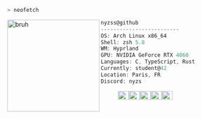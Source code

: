 ```zsh
> neofetch
```

<img align="left" src="https://github.com/nyzss/nyzss/assets/81782738/8c6c6423-83b4-4eb5-81e4-14cc7ac773c9" alt="bruh" width="210" />
<!-- ![cropped_wall](https://github.com/nyzss/nyzss/assets/81782738/8c6c6423-83b4-4eb5-81e4-14cc7ac773c9) -->

```csharp
nyzss@github
-------------------------
OS: Arch Linux x86_64
Shell: zsh 5.8
WM: Hyprland
GPU: NVIDIA GeForce RTX 4060
Languages: C, TypeScript, Rust
Currently: student@42
Location: Paris, FR
Discord: nyzs
```
<p align="left">
  &nbsp; &nbsp; &nbsp; &nbsp; &nbsp;
  <img alt="#022859" src="https://via.placeholder.com/15/022859/000000?text=+" width="25" height="20" /><img alt="#193140" src="https://via.placeholder.com/15/193140/000000?text=+" width="25" height="20" /><img alt="#3D6373" src="https://via.placeholder.com/15/3D6373/000000?text=+" width="25" height="20" /><img alt="#F2865E" src="https://via.placeholder.com/15/F2865E/000000?text=+" width="25" height="20" /><img alt="#A67C6D" src="https://via.placeholder.com/15/A67C6D/000000?text=+" width="25" height="20" />
</p>
